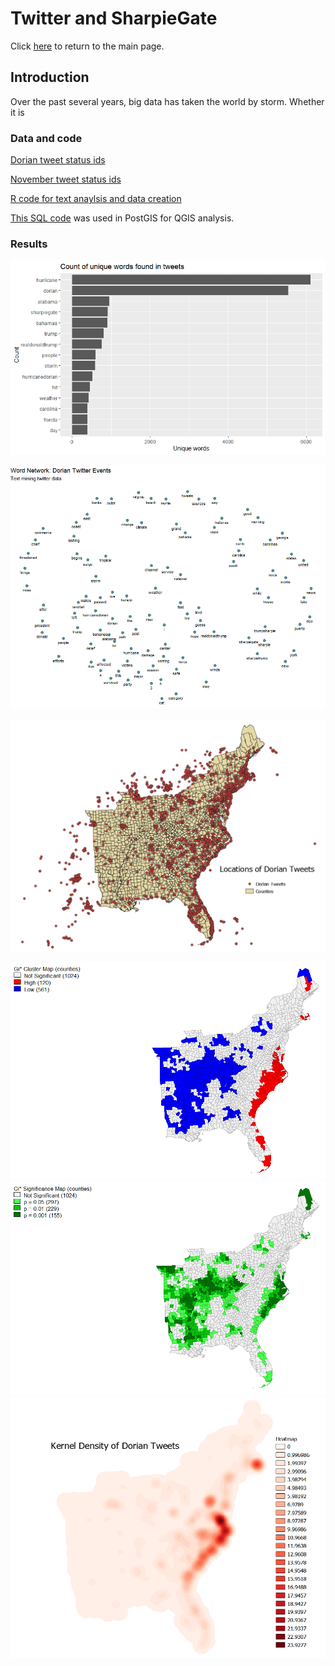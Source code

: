 # Twitter and SharpieGate

Click [here](index.md) to return to the main page.

## Introduction

Over the past several years, big data has taken the world by storm. Whether it is 

### Data and code

[Dorian tweet status ids](dorianScrub.csv)

[November tweet status ids](novemberScrub.csv)

[R code for text anaylsis and data creation](twitterForLab.r)

[This SQL code](dorain.sql) was used in PostGIS for QGIS analysis.



### Results

![freqword](dorword.png)

![netword](dornet.png)

![where](dortweetlocals.PNG)

![yes_no](occurnce_map.PNG)	
![sig](significance_map.PNG)
![Q](base_heat.png) 


